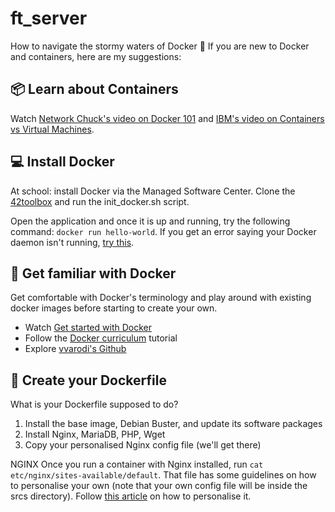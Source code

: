 # ft_server
How to navigate the stormy waters of Docker 🌊
If you are new to Docker and containers, here are my suggestions:

## 📦 Learn about Containers
Watch [Network Chuck's video on Docker 101](https://www.youtube.com/watch?v=eGz9DS-aIeY) and [IBM's video on Containers vs Virtual Machines](https://www.youtube.com/watch?v=0qotVMX-J5s).

## 💻 Install Docker
At school: install Docker via the Managed Software Center.
Clone the [42toolbox](https://github.com/alexandregv/42toolbox) and run the init_docker.sh script.

Open the application and once it is up and running, try the following command: ```docker run hello-world```.
If you get an error saying your Docker daemon isn't running, [try this](https://pitman.io/posts/fix-docker-wont-start-error-on-mac-os/).

## 🐳 Get familiar with Docker
Get comfortable with Docker's terminology and play around with existing docker images before starting to create your own.
* Watch [Get started with Docker](https://docs.docker.com/get-started/)
* Follow the [Docker curriculum](https://docker-curriculum.com/#setting-up-your-computer) tutorial
* Explore [vvarodi's Github](https://github.com/vvarodi/ft_server)

## 📄 Create your Dockerfile
What is your Dockerfile supposed to do?
1. Install the base image, Debian Buster, and update its software packages
2. Install Nginx, MariaDB, PHP, Wget
3. Copy your personalised Nginx config file (we'll get there)

NGINX
Once you run a container with Nginx installed, run ```cat etc/nginx/sites-available/default```. That file has some guidelines on how to personalise your own (note that your own config file will be inside the srcs directory). Follow [this article](https://forhjy.medium.com/how-to-install-lemp-wordpress-on-debian-buster-by-using-dockerfile-1-75ddf3ede861) on how to personalise it.
